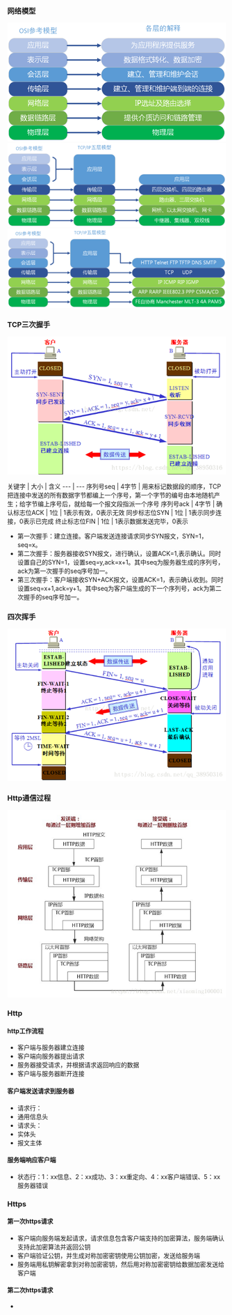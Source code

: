 ### 网络模型
![](../pic/network_1.png)
![](../pic/network_2.png)
![](../pic/network_3.png) 

### TCP三次握手
![](../pic/three_times_handshake.png)

关键字 | 大小 | 含义
--- | ---
序列号seq | 4字节 | 用来标记数据段的顺序，TCP把连接中发送的所有数据字节都编上一个序号，第一个字节的编号由本地随机产生；给字节编上序号后，就给每一个报文段指派一个序号
序列号ack | 4字节 | 
确认标志位ACK | 1位 | 1表示有效，0表示无效
同步标志位SYN | 1位 | 1表示同步连接，0表示已完成
终止标志位FIN | 1位 | 1表示数据发送完毕，0表示

* 第一次握手：建立连接。客户端发送连接请求同步SYN报文，SYN=1，seq=x。
* 第二次握手：服务器接收SYN报文，进行确认，设置ACK=1,表示确认。同时设置自己的SYN=1，设置seq=y,ack=x+1。其中seq为服务器生成的序列号，ack为第一次握手的seq序号加一。
* 第三次握手：客户端接收SYN+ACK报文，设置ACK=1，表示确认收到。同时设置seq=x+1,ack=y+1。其中seq为客户端生成的下一个序列号，ack为第二次握手的seq序号加一。

### 四次挥手
![](../pic/four_times_wave.png)


### Http通信过程
![](../pic/http.png)

### Http
#### http工作流程
* 客户端与服务器建立连接
* 客户端向服务器提出请求
* 服务器接受请求，并根据请求返回响应的数据
* 客户端与服务器断开连接

#### 客户端发送请求到服务器
* 请求行：
* 通用信息头
* 请求头：
* 实体头
* 报文主体

#### 服务端响应客户端
* 状态行：1：xx信息、2：xx成功、3：xx重定向、4：xx客户端错误、5：xx服务器错误 

### Https
#### 第一次https请求
* 客户端向服务端发起请求，请求信息包含客户端支持的加密算法，服务端确认支持此加密算法并返回公钥
* 客户端验证公钥，并生成对称加密密钥使用公钥加密，发送给服务端
* 服务端用私钥解密拿到对称加密密钥，然后用对称加密密钥给数据加密发送给客户端

#### 第二次https请求
* 